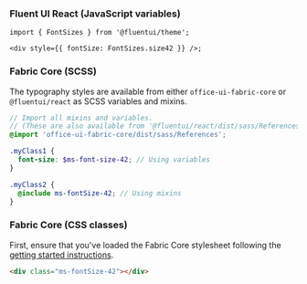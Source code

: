 ### Fluent UI React (JavaScript variables)

```tsx
import { FontSizes } from '@fluentui/theme';

<div style={{ fontSize: FontSizes.size42 }} />;
```

### Fabric Core (SCSS)

The typography styles are available from either `office-ui-fabric-core` or `@fluentui/react` as SCSS variables and mixins.

```scss
// Import all mixins and variables.
// (These are also available from '@fluentui/react/dist/sass/References'.)
@import 'office-ui-fabric-core/dist/sass/References';

.myClass1 {
  font-size: $ms-font-size-42; // Using variables
}

.myClass2 {
  @include ms-fontSize-42; // Using mixins
}
```

### Fabric Core (CSS classes)

First, ensure that you've loaded the Fabric Core stylesheet following the [getting started instructions](#/get-started/web#fabric-core).

```html
<div class="ms-fontSize-42"></div>
```

